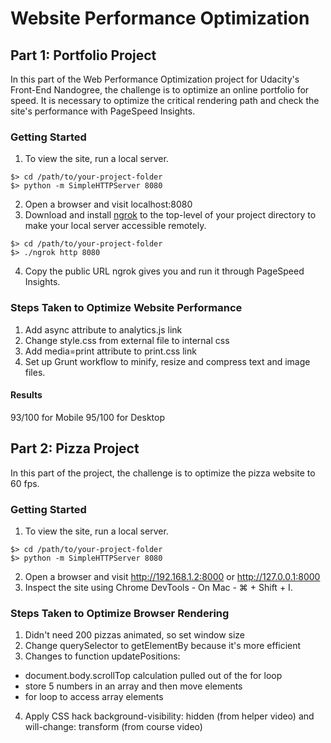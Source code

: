 # Website Performance Optimization

## Part 1: Portfolio Project

In this part of the Web Performance Optimization project for Udacity's Front-End Nandogree, the challenge is to optimize an online portfolio for speed. It is necessary to optimize the critical rendering path and check the site's performance with PageSpeed Insights.

### Getting Started
1. To view the site, run a local server.
```
$> cd /path/to/your-project-folder
$> python -m SimpleHTTPServer 8080
```
2. Open a browser and visit localhost:8080
3. Download and install [ngrok](https://ngrok.com/) to the top-level of your project directory to make your local server accessible remotely.
```
$> cd /path/to/your-project-folder
$> ./ngrok http 8080
```
4. Copy the public URL ngrok gives you and run it through PageSpeed Insights.

### Steps Taken to Optimize Website Performance
1. Add async attribute to analytics.js link
2. Change style.css from external file to internal css
3. Add media=print attribute to print.css link
4. Set up Grunt workflow to minify, resize and compress text and image files.

#### Results
93/100 for Mobile
95/100 for Desktop

## Part 2: Pizza Project

In this part of the project, the challenge is to optimize the pizza website to 60 fps.

### Getting Started
1. To view the site, run a local server.
```
$> cd /path/to/your-project-folder
$> python -m SimpleHTTPServer 8080
```
2. Open a browser and visit http://192.168.1.2:8000 or http://127.0.0.1:8000
3. Inspect the site using Chrome DevTools - On Mac - ⌘ + Shift + I.

### Steps Taken to Optimize Browser Rendering
1. Didn't need 200 pizzas animated, so set window size
2. Change querySelector to getElementBy because it's more efficient
3. Changes to function updatePositions:
* document.body.scrollTop calculation pulled out of the for loop
* store 5 numbers in an array and then move elements
* for loop to access array elements
4. Apply CSS hack background-visibility: hidden (from helper video) and will-change: transform (from course video)
